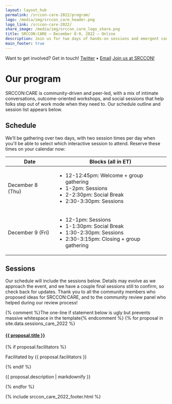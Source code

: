 ```yaml
---
layout: layout_hub
permalink: /srccon-care-2022/program/
logo: /media/img/srccon_care_header.png
logo_link: /srccon-care-2022/
share_image: /media/img/srccon_care_logo_share.png
title: SRCCON:CARE — December 8-9, 2022 — Online
description: Join us for two days of hands-on sessions and emergent conversations to reflect on caring as a practice in journalism.
main_footer: true
---
```


<div class="page-intro">    
    <div class="sub-nav">
        Want to get involved? Get in touch! 
        <span class="line-splitter"></span>
        <span class="contact-options"><a href="https://twitter.com/srccon">Twitter</a>
        <span class="line-splitter">&bull;</span>
        <a href="mailto:srccon@opennews.org">Email</a></span>
        <a href="/care/participation/form" class="button">Join us at SRCCON!</a>
    </div>
</div>

# Our program

SRCCON:CARE is community-driven and peer-led, with a mix of intimate conversations, outcome-oriented workshops, and social sessions that help folks step out of work mode when they need to. Our schedule outline and session list appears below.

## Schedule

We’ll be gathering over two days, with two session times per day when you'll be able to select which interactive session to attend. Reserve these times on your calendar now:

<table class="time-blocks">
  <thead>
    <th>Date</th>
    <th>Blocks (all in ET)</th>
  </thead>
  <tbody>
    <tr>
      <td>December 8 (Thu)</td>
      <td>
        <ul>
          <li>12-12:45pm: Welcome + group gathering</li>
          <li>1-2pm: Sessions</li>
          <li>2-2:30pm: Social Break</li>
          <li>2:30-3:30pm: Sessions</li>          
        </ul>
      </td>
    </tr>
    <tr>
      <td>December 9 (Fri)</td>
      <td>
        <ul>
          <li>12-1pm: Sessions</li>
          <li>1-1:30pm: Social Break</li>
          <li>1:30-2:30pm: Sessions</li>
          <li>2:30-3:15pm: Closing + group gathering</li>          
        </ul>
      </td>
    </tr>
  </tbody>
</table>

## Sessions 

Our schedule will include the sessions below. Details may evolve as we approach the event, and we have a couple final sessions still to confirm, so check back for updates. Thank you to all the community members who proposed ideas for SRCCON:CARE, and to the community review panel who helped during our review process! 

<div class="session-proposal-list">{% comment %}The one-line if statement below is ugly but prevents massive whitespace in the template{% endcomment %}
{% for proposal in site.data.sessions_care_2022 %}
    <div class="session-proposal" id="proposal-{{ proposal.id }}">
        <h4 class="session-title"><a href="#proposal-{{ proposal.id }}">{{ proposal.title }}</a></h4>
        {% if proposal.facilitators %}<p class="facilitator">Facilitated by {{ proposal.facilitators }}</p>{% endif %}
        <p class="session-description">{{ proposal.description | markdownify }}</p>
    </div>
{% endfor %}
</div>

<script src="https://cdnjs.cloudflare.com/ajax/libs/jquery/2.1.3/jquery.min.js"></script>
<script src="/media/js/listfilter.min.js"></script>
<script>
var filter = ListFilter({
    listContainer: '.session-proposal-list',
    filterItemClass: '.session-proposal'
});
</script>


{% include srccon_care_2022_footer.html %}
